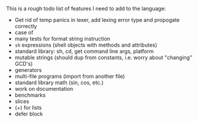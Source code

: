 
This is a rough todo list of features I need to add to the language:

* Get rid of temp panics in lexer, add lexing error type and propogate correctly
* case of
* many tests for format string instruction
* `sh` expressions (shell objects with methods and attributes)
* standard library: sh, cd, get command line args, platform
* mutable strings (should dup from constants, i.e. worry about "changing" GCD's)
* generators
* multi-file programs (import from another file)
* standard library math (sin, cos, etc.)
* work on documentation
* benchmarks
* slices
* (+) for lists
* defer block
